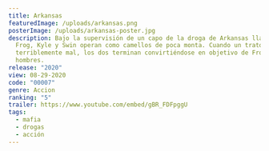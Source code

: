 ```yaml
---
title: Arkansas
featuredImage: /uploads/arkansas.png
posterImage: /uploads/arkansas-poster.jpg
description: Bajo la supervisión de un capo de la droga de Arkansas llamado
  Frog, Kyle y Swin operan como camellos de poca monta. Cuando un trato sale
  terriblemente mal, los dos terminan convirtiéndose en objetivo de Frog y sus
  hombres.
release: "2020"
view: 08-29-2020
code: "00007"
genre: Accion
ranking: "5"
trailer: https://www.youtube.com/embed/gBR_FDFpggU
tags:
  - mafia
  - drogas
  - acción
---
```

